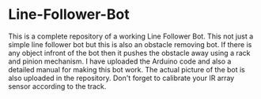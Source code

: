 # Line-Follower-Bot
This is a complete repository of a working Line Follower Bot. This not just a simple line follower bot but this is also an obstacle removing bot. If there is any object infront of the bot then it pushes the obstacle away using a rack and pinion mechanism.
I have uploaded the Arduino code and also a detailed manual for making this bot work. The actual picture of the bot is also uploaded in the repository.
Don't forget to calibrate your IR array sensor according to the track.
